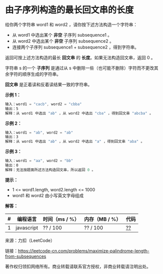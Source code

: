 # 由子序列构造的最长回文串的长度

给你两个字符串 word1 和 word2 ，请你按下述方法构造一个字符串：

- 从 word1 中选出某个 **非空** 子序列 subsequence1 。
- 从 word2 中选出某个 **非空** 子序列 subsequence2 。
- 连接两个子序列 subsequence1 + subsequence2 ，得到字符串。

返回可按上述方法构造的最长 **回文串** 的 **长度**。如果无法构造回文串，返回 0 。

字符串 s 的一个 **子序列** 是通过从 s 中删除一些（也可能不删除）字符而不更改其余字符的顺序生成的字符串。

**回文串** 是正着读和反着读结果一致的字符串。

**示例 1：**

``` javascript
输入：word1 = "cacb", word2 = "cbba"
输出：5
解释：从 word1 中选出 "ab" ，从 word2 中选出 "cba" ，得到回文串 "abcba" 。
```

**示例 2：**

``` javascript
输入：word1 = "ab", word2 = "ab"
输出：3
解释：从 word1 中选出 "ab" ，从 word2 中选出 "a" ，得到回文串 "aba" 。
```

**示例 3：**

``` javascript
输入：word1 = "aa", word2 = "bb"
输出：0
解释：无法按题面所述方法构造回文串，所以返回 0 。
```

**提示：**

- 1 <= word1.length, word2.length <= 1000
- word1 和 word2 由小写英文字母组成

**解答：**

**#**|**编程语言**|**时间（ms / %）**|**内存（MB / %）**|**代码**
--|--|--|--|--
1|javascript|?? / 100|?? / 100|[??](./javascript/ac_v1.js)

来源：力扣（LeetCode）

链接：https://leetcode-cn.com/problems/maximize-palindrome-length-from-subsequences

著作权归领扣网络所有。商业转载请联系官方授权，非商业转载请注明出处。
